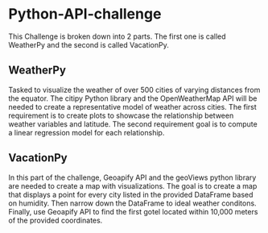 # Python-API-challenge
This Challenge is broken down into 2 parts. The first one is called WeatherPy and the second is called VacationPy. 

## WeatherPy
Tasked to visualize the weather of over 500 cities of varying distances from the equator. The citipy Python library and the OpenWeatherMap API will be needed to create a representative model of weather across cities. The first requirement is to create plots to showcase the relationship between weather variables and latitude. The second requirement goal is to compute a linear regression model for each relationship.

## VacationPy
In this part of the challenge, Geoapify API and the geoViews python library are needed to create a map with visualizations. The goal is to create a map that displays a point for every city listed in the provided DataFrame based on humidity. Then narrow down the DataFrame to ideal weather conditons. Finally, use Geoapify API to find the first gotel located within 10,000 meters of the provided coordinates.   




